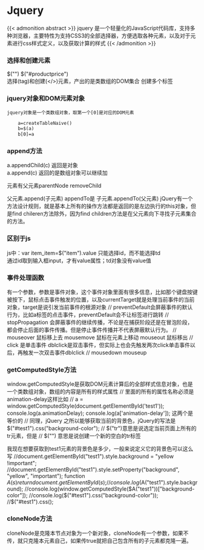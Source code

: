 # Jquery



{{< admonition abstract >}}
jquery 是一个轻量化的JavaScript代码库，支持多种浏览器，主要特性为支持CSS3的全部选择器，方便选取各种元素，以及对于元素进行css样式定义，以及获取计算的样式
{{< /admonition >}}

###  选择和创建元素
$("</div>") $("#productprice")     
选择(tag)和创建(</>)元素，产出的是类数组的DOM集合
创建多个标签
### jquery对象和DOM元素对象
    
    jquery对象是一个类数组对象，取第一个[0]是对应的DOM元素
```html
    a=createTableNaive()
	b=$(a) 
	b[0]=a
```
	
### append方法
 a.appendChild(c) 返回是<tr>对象    
 a.append(c) 返回的是数组对象可以继续加    
 

 元素有父元素parentNode removeChild   
 
 
 父元素.append(子元素) appendTo是 子元素.appendTo(父元素) jQuery有一个方法设计规则，就是基本上所有的操作方法都是返回的是左边执行的this对象，但是find chileren方法除外，因为find children方法是在父元素向下寻找子元素集合的方法。    

### 区别于js 
js中：var item_item=$("item").value 只能选择id，而不能选择td         
通过id取到输入框input，才有value属性；td对象没有value值    


### 事件处理函数
有一个参数，参数是事件对象，这个事件对象里面有很多信息，比如那个键盘按键被按下，鼠标点击事件触发的位置，以及currentTarget就是处理当前事件的当前对象，target是说引发当前事件的根源对象
            // preventDefault会屏蔽事件的默认行为，比如a标签的点击事件，preventDefault会不让标签进行跳转
            // stopPropagation 会屏蔽事件的继续传播，不论是在捕获阶段还是在冒泡阶段，都会停止后面的事件传播。但是停止事件传播并不代表屏蔽默认行为。
            // mouseover 鼠标移上去 mousemove 鼠标在元素上移动 mouseout 鼠标移出
            // click 是单击事件 dblclick是双击事件，但实际上也会先触发两次click单击事件以后，再触发一次双击事件dblclick
            // mousedown mouseup


### getComputedStyle方法
window.getComputedStyle是获取DOM元素计算后的全部样式信息对象，也是一个类数组对象，数组的内容是所有的样式属性
    // 里面的所有的属性名称必须是animation-delay这样比如
    // a = window.getComputedStyle(document.getElementById('test1'));  console.log(a.animationDelay); console.log(a['animation-delay']); 这两个是等价的
    // 同理，jQuery 之所以能够获取当前的背景色，jQuery的写法是$("#test1").css("background-color");
    // $("tr")意思是说选定当前页面上所有的tr元素，但是
    // $("<tr>") 意思是说创建一个新的空白的tr标签    

我现在想要获取到test1元素的背景色是多少，一般来说定义它的背景色可以这么写
    //document.getElementById("test1").style.background = "yellow !important";
    //document.getElementById("test1").style.setProperty("background", "yellow", "important");
    function $A(s){
        return document.getElementById(s);
    }
    //console.log($A("test1").style.background);
    //console.log(window.getComputedStyle($A("test1"))["background-color"]);
    //console.log($("#test1").css("background-color"));
    //$("#test1").css();

### cloneNode方法    
cloneNode是克隆本节点对象为一个新对象，cloneNode有一个参数，如果不传，就只克隆本元素自己，如果传true就把自己包含所有的子元素都克隆一遍。
